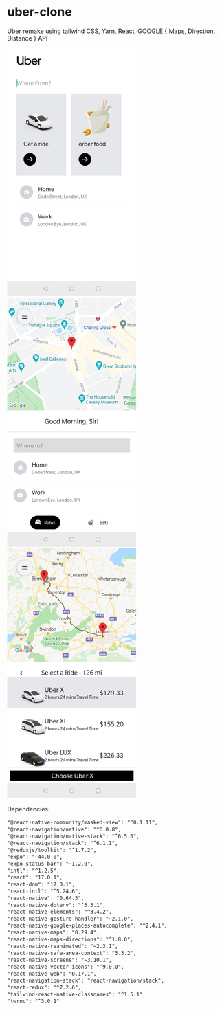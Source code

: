 # uber-clone


Uber remake using tailwind CSS, Yarn, React, GOOGLE { Maps, Direction, Distance } API

<div>
    <img src="assets/Uber-Screenshot-1.jpg" width=300 >
    <img src="assets/Uber-Screenshot-2.jpg" width=300 >
    <img src="assets/Uber-Screenshot-3.jpg" width=300 >
</div>

Dependencies: 

    "@react-native-community/masked-view": "^0.1.11",
    "@react-navigation/native": "^6.0.8",
    "@react-navigation/native-stack": "^6.5.0",
    "@react-navigation/stack": "^6.1.1",
    "@reduxjs/toolkit": "^1.7.2",
    "expo": "~44.0.0",
    "expo-status-bar": "~1.2.0",
    "intl": "^1.2.5",
    "react": "17.0.1",
    "react-dom": "17.0.1",
    "react-intl": "^5.24.6",
    "react-native": "0.64.3",
    "react-native-dotenv": "^3.3.1",
    "react-native-elements": "^3.4.2",
    "react-native-gesture-handler": "~2.1.0",
    "react-native-google-places-autocomplete": "^2.4.1",
    "react-native-maps": "0.29.4",
    "react-native-maps-directions": "^1.8.0",
    "react-native-reanimated": "~2.3.1",
    "react-native-safe-area-context": "3.3.2",
    "react-native-screens": "~3.10.1",
    "react-native-vector-icons": "^9.0.0",
    "react-native-web": "0.17.1",
    "react-navigation-stack": "react-navigation/stack",
    "react-redux": "^7.2.6",
    "tailwind-react-native-classnames": "^1.5.1",
    "twrnc": "^3.0.1"







